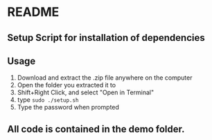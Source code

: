 # README


## Setup Script for installation of dependencies

## Usage

1. Download and extract the .zip file anywhere on the computer
2. Open the folder you extracted it to
3. Shift+Right Click, and select "Open in Terminal"
4. type `sudo ./setup.sh`
5. Type the password when prompted


## All code is contained in the demo folder. 
